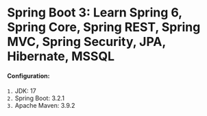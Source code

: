 # Spring Boot 3: Learn Spring 6, Spring Core, Spring REST, Spring MVC, Spring Security, JPA, Hibernate, MSSQL

#### Configuration:    
`1.` JDK: 17    
`2.` Spring Boot: 3.2.1    
`3.` Apache Maven: 3.9.2

